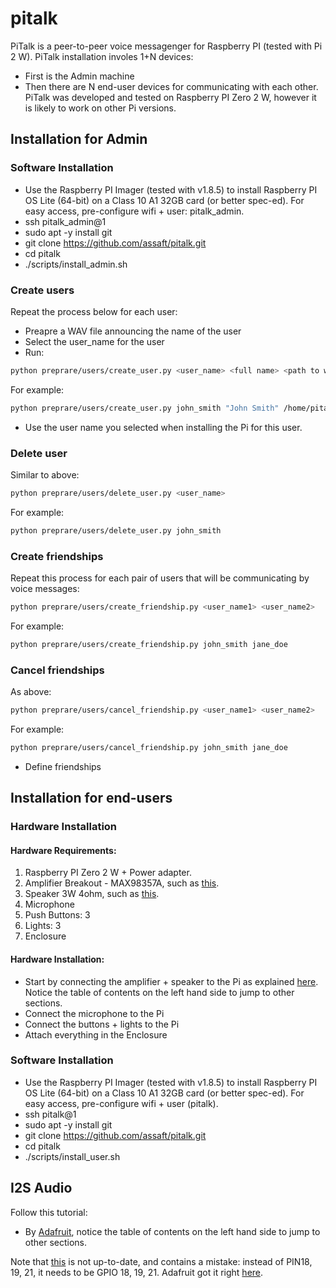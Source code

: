 # pitalk
PiTalk is a peer-to-peer voice messagenger for Raspberry PI (tested with Pi 2 W). 
PiTalk installation involes 1+N devices:
* First is the Admin machine
* Then there are N end-user devices for communicating with each other.
PiTalk was developed and tested on Raspberry PI Zero 2 W, however it is likely to work on other Pi versions. 



## Installation for Admin

### Software Installation
* Use the Raspberry PI Imager (tested with v1.8.5) to install Raspberry PI OS Lite (64-bit) on a Class 10 A1 32GB card (or better spec-ed). For easy access, pre-configure wifi + user: pitalk_admin.
* ssh pitalk_admin@1<ip>
* sudo apt -y install git
* git clone https://github.com/assaft/pitalk.git
* cd pitalk
* ./scripts/install_admin.sh

### Create users
Repeat the process below for each user:
* Preapre a WAV file announcing the name of the user
* Select the user_name for the user
* Run:
```bash
python preprare/users/create_user.py <user_name> <full name> <path to wav file>
```
For example:
```bash
python preprare/users/create_user.py john_smith "John Smith" /home/pitalk/john_smith.wav
```
* Use the user name you selected when installing the Pi for this user.

### Delete user
Similar to above:
```bash
python preprare/users/delete_user.py <user_name>
```
For example:
```bash
python preprare/users/delete_user.py john_smith
```


### Create friendships
Repeat this process for each pair of users that will be communicating by voice messages:
```bash
python preprare/users/create_friendship.py <user_name1> <user_name2>
```
For example:
```bash
python preprare/users/create_friendship.py john_smith jane_doe
```

### Cancel friendships
As above:
```bash
python preprare/users/cancel_friendship.py <user_name1> <user_name2>
```
For example:
```bash
python preprare/users/cancel_friendship.py john_smith jane_doe
```


* Define friendships


## Installation for end-users

### Hardware Installation

#### Hardware Requirements:
1. Raspberry PI Zero 2 W + Power adapter.
2. Amplifier Breakout - MAX98357A, such as [this](https://www.adafruit.com/product/3006).
3. Speaker 3W 4ohm, such as [this](https://www.amazon.com/gp/product/B096NGVHL2/ref=ppx_yo_dt_b_search_asin_title?ie=UTF8&psc=1).
4. Microphone
5. Push Buttons: 3
6. Lights: 3
7. Enclosure

#### Hardware Installation:
* Start by connecting the amplifier + speaker to the Pi as explained [here](https://learn.adafruit.com/adafruit-max98357-i2s-class-d-mono-amp/raspberry-pi-wiring). Notice the table of contents on the left hand side to jump to other sections.
* Connect the microphone to the Pi
* Connect the buttons + lights to the Pi
* Attach everything in the Enclosure

### Software Installation

* Use the Raspberry PI Imager (tested with v1.8.5) to install Raspberry PI OS Lite (64-bit) on a Class 10 A1 32GB card (or better spec-ed). For easy access, pre-configure wifi + user (pitalk).
* ssh pitalk@1<ip>
* sudo apt -y install git
* git clone https://github.com/assaft/pitalk.git
* cd pitalk
* ./scripts/install_user.sh

## I2S Audio

Follow this tutorial:
* By [Adafruit](https://learn.adafruit.com/adafruit-max98357-i2s-class-d-mono-amp/raspberry-pi-wiring), notice the table of contents on the left hand side to jump to other sections.

Note that [this](https://www.lucadentella.it/en/2017/04/26/raspberry-pi-zero-audio-output-via-i2s/) is not up-to-date, and contains a mistake: instead of PIN18, 19, 21, it needs to be GPIO 18, 19, 21. Adafruit got it right [here](https://learn.adafruit.com/assets/37880).

